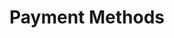 ---
title: Payment Methods
excerpt: ''
deprecated: false
hidden: false
metadata:
  title: ''
  description: ''
  robots: index
next:
  description: ''
---